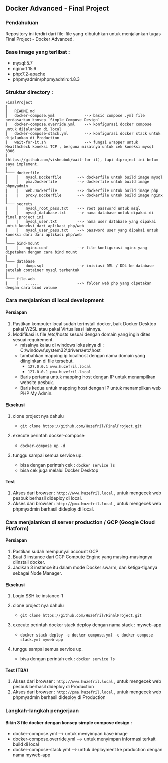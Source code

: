 
## Docker Advanced - Final Project
### Pendahuluan

Repository ini terdiri dari file-file yang dibutuhkan untuk menjalankan tugas Final Project - Docker Advanced.

### Base image yang terlibat :

- mysql:5.7
- nginx:1.15.6
- php:7.2-apache
- phpmyadmin/phpmyadmin:4.8.3

### Struktur directory :

```
FinalProject
|
│   README.md
│   docker-compose.yml             --> basic compose .yml file berdasarkan konsep `Simple Compose Design`
|   docker-compose.override.yml    --> konfigurasi docker compose untuk dijalankan di local
│   docker-compose-stack.yml       --> konfigurasi docker stack untuk dijalankan di Production   
|   wait-for-it.sh                 --> fungsi wrapper untuk Healthcheck koneksi TCP , berguna misalnya untuk cek koneksi mysql 3306
|                                      (https://github.com/vishnubob/wait-for-it), tapi diproject ini belum saya implement.
|
└─── dockerfile
│    │   mysql.Dockerfile       --> dockerfile untuk build image mysql
│    │   pma.Dockerfile         --> dockerfile untuk build image phpmyadmin
|    |   web.Dockerfile         --> dockerfile untuk build image php
|    |   proxy.Dockerfile       --> dockerfile untuk build image nginx  
│   
└─── secrets
|    │   mysql_root_pass.txt    --> root password untuk msql
|    │   mysql_database.txt     --> nama database untuk dipakai di final project ini
│    |   mysql_user.txt         --> nama user database yang dipakai untuk koneksi dari aplikasi php/web
|    │   mysql_user_pass.txt    --> password user yang dipakai untuk koneksi dari dari aplikasi php/web
│   
└─── bind-mount
|    │   nginx.conf             --> file konfigurasi nginx yang dipetakan dengan cara bind mount
│   
└─── database
|    │   dump.sql               --> inisiasi DML / DDL ke database setelah container mysql terbentuk
│   
└─── file-web
|    │   ......                 --> folder web php yang dipetakan dengan cara bind volume
```

### Cara menjalankan di local development

#### Persiapan

1. Pastikan komputer local sudah terinstall docker, baik Docker Desktop pakai W2SL atau pakai Virtualisasi lainnya.
2. Modifikasi is file /etc/hosts sesuai dengan domain yang ingin dites sesuai requirement.
   - misalnya kalau di windows lokasinya di : C:\windows\system32\drivers\etc\host
   - tambahkan mapping ip localhost dengan nama domain yang diinginkan di file tersebut.
     - `127.0.0.1 www.huzefril.local`
     - `127.0.0.1 pma.huzefril.local`
   - Baris pertama untuk mapping host dengan IP untuk menampilkan website pesbuk.
   - Baris kedua untuk mapping host dengan IP untuk menampilkan web PHP My Admin.

#### Eksekusi

1. clone project nya dahulu      
   - `git clone https://github.com/Huzefril/FinalProject.git`

2. execute perintah docker-compose
   - `docker-compose up -d`

3. tunggu sampai semua service up.
   - bisa dengan perintah cek : `docker service ls`
   - bisa cek juga melalui Docker Desktop
   
#### Test

1. Akses dari browser : `http://www.huzefril.local` , untuk mengecek web pesbuk berhasil dideploy di local.
2. Akses dari browser : `http://pma.huzefril.local` , untuk mengecek web phpmyadmin berhasil dideploy di local.


### Cara menjalankan di server production / GCP (Google Cloud Platform)

#### Persiapan

1. Pastikan sudah mempunyai account GCP
2. Buat 3 instance dari GCP Compute Engine yang masing-masingnya diinstall docker.
3. Jadikan 3 instance itu dalam mode Docker swarm, dan ketiga-tiganya sebagai Node Manager.

#### Eksekusi

1. Login SSH ke instance-1

2. clone project nya dahulu      
   - `git clone https://github.com/Huzefril/FinalProject.git`

2. execute perintah docker stack deploy dengan nama stack : myweb-app
   - `docker stack deploy -c docker-compose.yml -c docker-compose-stack.yml myweb-app`

3. tunggu sampai semua service up.
   - bisa dengan perintah cek : `docker service ls`
   
#### Test (TBA)

1. Akses dari browser : `http://www.huzefril.local` , untuk mengecek web pesbuk berhasil dideploy di Production
2. Akses dari browser : `http://pma.huzefril.local` , untuk mengecek web phpmyadmin berhasil dideploy di Production


### Langkah-langkah pengerjaan


#### Bikin 3 file docker dengan konsep simple compose design :

- docker-compose.yml   --> untuk menyimpan base image 
- docker-compose.override.yml --> untuk menyimpan informasi terkait build di local
- docker-compose-stack.yml --> untuk deployment ke production dengan nama myweb-app


